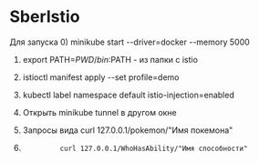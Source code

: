 # SberIstio
Для запуска
0) minikube start --driver=docker --memory 5000

1) export PATH=$PWD/bin:$PATH - из папки с istio
2) istioctl manifest apply --set profile=demo
3) kubectl label namespace default istio-injection=enabled
4) Открыть minikube tunnel в другом окне

5) Запросы вида curl 127.0.0.1/pokemon/"Имя покемона"
6)              curl 127.0.0.1/WhoHasAbility/"Имя способности"
